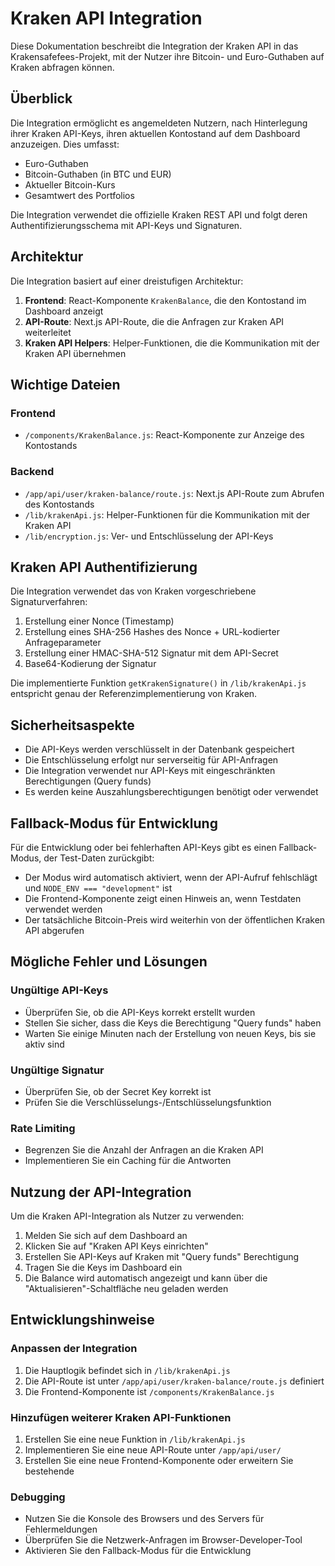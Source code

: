 # Kraken API Integration

Diese Dokumentation beschreibt die Integration der Kraken API in das Krakensafefees-Projekt, mit der Nutzer ihre Bitcoin- und Euro-Guthaben auf Kraken abfragen können.

## Überblick

Die Integration ermöglicht es angemeldeten Nutzern, nach Hinterlegung ihrer Kraken API-Keys, ihren aktuellen Kontostand auf dem Dashboard anzuzeigen. Dies umfasst:

- Euro-Guthaben
- Bitcoin-Guthaben (in BTC und EUR)
- Aktueller Bitcoin-Kurs
- Gesamtwert des Portfolios

Die Integration verwendet die offizielle Kraken REST API und folgt deren Authentifizierungsschema mit API-Keys und Signaturen.

## Architektur

Die Integration basiert auf einer dreistufigen Architektur:

1. **Frontend**: React-Komponente `KrakenBalance`, die den Kontostand im Dashboard anzeigt
2. **API-Route**: Next.js API-Route, die die Anfragen zur Kraken API weiterleitet
3. **Kraken API Helpers**: Helper-Funktionen, die die Kommunikation mit der Kraken API übernehmen

## Wichtige Dateien

### Frontend

- `/components/KrakenBalance.js`: React-Komponente zur Anzeige des Kontostands

### Backend

- `/app/api/user/kraken-balance/route.js`: Next.js API-Route zum Abrufen des Kontostands
- `/lib/krakenApi.js`: Helper-Funktionen für die Kommunikation mit der Kraken API
- `/lib/encryption.js`: Ver- und Entschlüsselung der API-Keys

## Kraken API Authentifizierung

Die Integration verwendet das von Kraken vorgeschriebene Signaturverfahren:

1. Erstellung einer Nonce (Timestamp)
2. Erstellung eines SHA-256 Hashes des Nonce + URL-kodierter Anfrageparameter
3. Erstellung einer HMAC-SHA-512 Signatur mit dem API-Secret
4. Base64-Kodierung der Signatur

Die implementierte Funktion `getKrakenSignature()` in `/lib/krakenApi.js` entspricht genau der Referenzimplementierung von Kraken.

## Sicherheitsaspekte

- Die API-Keys werden verschlüsselt in der Datenbank gespeichert
- Die Entschlüsselung erfolgt nur serverseitig für API-Anfragen
- Die Integration verwendet nur API-Keys mit eingeschränkten Berechtigungen (Query funds)
- Es werden keine Auszahlungsberechtigungen benötigt oder verwendet

## Fallback-Modus für Entwicklung

Für die Entwicklung oder bei fehlerhaften API-Keys gibt es einen Fallback-Modus, der Test-Daten zurückgibt:

- Der Modus wird automatisch aktiviert, wenn der API-Aufruf fehlschlägt und `NODE_ENV === "development"` ist
- Die Frontend-Komponente zeigt einen Hinweis an, wenn Testdaten verwendet werden
- Der tatsächliche Bitcoin-Preis wird weiterhin von der öffentlichen Kraken API abgerufen

## Mögliche Fehler und Lösungen

### Ungültige API-Keys

- Überprüfen Sie, ob die API-Keys korrekt erstellt wurden
- Stellen Sie sicher, dass die Keys die Berechtigung "Query funds" haben
- Warten Sie einige Minuten nach der Erstellung von neuen Keys, bis sie aktiv sind

### Ungültige Signatur

- Überprüfen Sie, ob der Secret Key korrekt ist
- Prüfen Sie die Verschlüsselungs-/Entschlüsselungsfunktion

### Rate Limiting

- Begrenzen Sie die Anzahl der Anfragen an die Kraken API
- Implementieren Sie ein Caching für die Antworten

## Nutzung der API-Integration

Um die Kraken API-Integration als Nutzer zu verwenden:

1. Melden Sie sich auf dem Dashboard an
2. Klicken Sie auf "Kraken API Keys einrichten"
3. Erstellen Sie API-Keys auf Kraken mit "Query funds" Berechtigung
4. Tragen Sie die Keys im Dashboard ein
5. Die Balance wird automatisch angezeigt und kann über die "Aktualisieren"-Schaltfläche neu geladen werden

## Entwicklungshinweise

### Anpassen der Integration

1. Die Hauptlogik befindet sich in `/lib/krakenApi.js`
2. Die API-Route ist unter `/app/api/user/kraken-balance/route.js` definiert
3. Die Frontend-Komponente ist `/components/KrakenBalance.js`

### Hinzufügen weiterer Kraken API-Funktionen

1. Erstellen Sie eine neue Funktion in `/lib/krakenApi.js`
2. Implementieren Sie eine neue API-Route unter `/app/api/user/`
3. Erstellen Sie eine neue Frontend-Komponente oder erweitern Sie bestehende

### Debugging

- Nutzen Sie die Konsole des Browsers und des Servers für Fehlermeldungen
- Überprüfen Sie die Netzwerk-Anfragen im Browser-Developer-Tool
- Aktivieren Sie den Fallback-Modus für die Entwicklung
